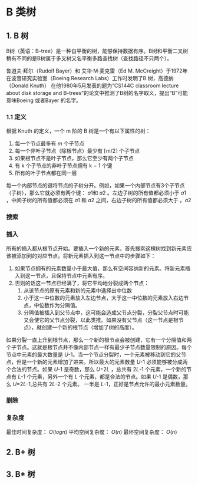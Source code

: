 # B 类树 



## 1. B 树

B树（英语：B-tree）是一种自平衡的树，能够保持数据有序。B树和平衡二叉树稍有不同的是B树属于多叉树又名平衡多路查找树（查找路径不只两个）。

鲁道夫·拜尔（Rudolf Bayer）和 艾华·M·麦克雷（Ed M. McCreight）于1972年在波音研究实验室（Boeing Research Labs）工作时发明了B 树，高德纳（Donald Knuth） 在他1980年5月发表的题为“CS144C classroom lecture about disk storage and B-trees”的论文中推测了B树的名字取义，提出“B”可能意味Boeing 或者Bayer 的名字。

### 1.1 定义

根据 Knuth 的定义，一个 m 阶的 B 树是一个有以下属性的树：

1. 每一个节点最多有 *m* 个子节点
2. 每一个非叶子节点（除根节点）最少有 ⌈m/2⌉ 个子节点
3. 如果根节点不是叶子节点，那么它至少有两个子节点
4. 有 k 个子节点的非叶子节点拥有 k − 1 个键
5. 所有的叶子节点都在同一层

每一个内部节点的键将节点的子树分开。例如，如果一个内部节点有3个子节点（子树），那么它就必须有两个键： $a1$和 $a2$ 。左边子树的所有值都必须小于 $a1$ ，中间子树的所有值都必须在 $a1$ 和 $a2$ 之间，右边子树的所有值都必须大于 。$a2$



### 搜索



### 插入

所有的插入都从根节点开始。要插入一个新的元素，首先搜索这棵树找到新元素应该被添加到的对应节点。将新元素插入到这一节点中的步骤如下：

1. 如果节点拥有的元素数量小于最大值，那么有空间容纳新的元素。将新元素插入到这一节点，且保持节点中元素有序。
2. 否则的话这一节点已经满了，将它平均地分裂成两个节点：
   1. 从该节点的原有元素和新的元素中选择出中位数
   2. 小于这一中位数的元素放入左边节点，大于这一中位数的元素放入右边节点，中位数作为分隔值。
   3. 分隔值被插入到父节点中，这可能会造成父节点分裂，分裂父节点时可能又会使它的父节点分裂，以此类推。如果没有父节点（这一节点是根节点），就创建一个新的根节点（增加了树的高度）。

如果分裂一直上升到根节点，那么一个新的根节点会被创建，它有一个分隔值和两个子节点。这就是根节点并不像内部节点一样有最少子节点数量限制的原因。每个节点中元素的最大数量是 *U*-1。当一个节点分裂时，一个元素被移动到它的父节点，但是一个新的元素增加了进来。所以最大的元素数量 *U*-1 必须能够被分成两个合法的节点。如果 *U*-1 是奇数，那么 *U*=2*L* ，总共有 2*L*-1 个元素，一个新的节点有 *L*-1 个元素，另外一个有 *L* 个元素，都是合法的节点。如果 *U*-1 是偶数，那么 *U*=2*L*-1,总共有 2*L*-2 个元素。 一半是 *L*-1，正好是节点允许的最小元素数量。



### 删除




### 复杂度

最佳时间复杂度： $O(log n)$
平均空间复杂度： $O(n)$
最坏空间复杂度： $O(n)$




## 2.  B+ 树







## 3. B* 树





